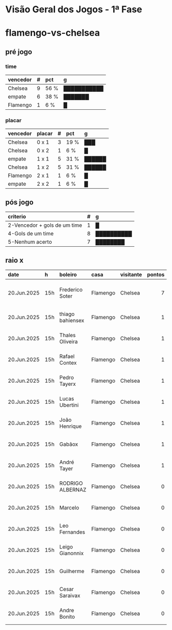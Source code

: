 # Visão Geral dos Jogos - 1ª Fase

# flamengo-vs-chelsea

## pré jogo

### time

| vencedor   |   # | pct   | g           |
|:-----------|----:|:------|:------------|
| Chelsea    |   9 | 56 %  | ███████████ |
| empate     |   6 | 38 %  | ███████     |
| Flamengo   |   1 | 6 %   | █           |

### placar

| vencedor   | placar   |   # | pct   | g      |
|:-----------|:---------|----:|:------|:-------|
| Chelsea    | 0 x 1    |   3 | 19 %  | ███    |
| Chelsea    | 0 x 2    |   1 | 6 %   | █      |
| empate     | 1 x 1    |   5 | 31 %  | ██████ |
| Chelsea    | 1 x 2    |   5 | 31 %  | ██████ |
| Flamengo   | 2 x 1    |   1 | 6 %   | █      |
| empate     | 2 x 2    |   1 | 6 %   | █      |

## pós jogo

| criterio                     |   # | g          |
|:-----------------------------|----:|:-----------|
| 2-Vencedor + gols de um time |   1 | █          |
| 4-Gols de um time            |   8 | ██████████ |
| 5-Nenhum acerto              |   7 | ████████   |

## raio x

| date        | h   | boleiro          | casa     | visitante   |   pontos | criteiro                     | bol_placar   | bol_time   | real_placar   | real_time   |
|:------------|:----|:-----------------|:---------|:------------|---------:|:-----------------------------|:-------------|:-----------|:--------------|:------------|
| 20.Jun.2025 | 15h | Frederico Soter  | Flamengo | Chelsea     |        7 | 2-Vencedor + gols de um time | 2 x 1        | Flamengo   | 3 x 1         | Flamengo    |
| 20.Jun.2025 | 15h | thiago bahiensex | Flamengo | Chelsea     |        1 | 4-Gols de um time            | 0 x 1        | Chelsea    | 3 x 1         | Flamengo    |
| 20.Jun.2025 | 15h | Thales Oliveira  | Flamengo | Chelsea     |        1 | 4-Gols de um time            | 1 x 1        | empate     | 3 x 1         | Flamengo    |
| 20.Jun.2025 | 15h | Rafael Contex    | Flamengo | Chelsea     |        1 | 4-Gols de um time            | 0 x 1        | Chelsea    | 3 x 1         | Flamengo    |
| 20.Jun.2025 | 15h | Pedro Tayerx     | Flamengo | Chelsea     |        1 | 4-Gols de um time            | 1 x 1        | empate     | 3 x 1         | Flamengo    |
| 20.Jun.2025 | 15h | Lucas Ubertini   | Flamengo | Chelsea     |        1 | 4-Gols de um time            | 1 x 1        | empate     | 3 x 1         | Flamengo    |
| 20.Jun.2025 | 15h | João Henrique    | Flamengo | Chelsea     |        1 | 4-Gols de um time            | 1 x 1        | empate     | 3 x 1         | Flamengo    |
| 20.Jun.2025 | 15h | Gabãox           | Flamengo | Chelsea     |        1 | 4-Gols de um time            | 0 x 1        | Chelsea    | 3 x 1         | Flamengo    |
| 20.Jun.2025 | 15h | André Tayer      | Flamengo | Chelsea     |        1 | 4-Gols de um time            | 1 x 1        | empate     | 3 x 1         | Flamengo    |
| 20.Jun.2025 | 15h | RODRIGO ALBERNAZ | Flamengo | Chelsea     |        0 | 5-Nenhum acerto              | 1 x 2        | Chelsea    | 3 x 1         | Flamengo    |
| 20.Jun.2025 | 15h | Marcelo          | Flamengo | Chelsea     |        0 | 5-Nenhum acerto              | 1 x 2        | Chelsea    | 3 x 1         | Flamengo    |
| 20.Jun.2025 | 15h | Leo Fernandes    | Flamengo | Chelsea     |        0 | 5-Nenhum acerto              | 1 x 2        | Chelsea    | 3 x 1         | Flamengo    |
| 20.Jun.2025 | 15h | Leigo Gianonnix  | Flamengo | Chelsea     |        0 | 5-Nenhum acerto              | 0 x 2        | Chelsea    | 3 x 1         | Flamengo    |
| 20.Jun.2025 | 15h | Guilherme        | Flamengo | Chelsea     |        0 | 5-Nenhum acerto              | 1 x 2        | Chelsea    | 3 x 1         | Flamengo    |
| 20.Jun.2025 | 15h | Cesar Saraivax   | Flamengo | Chelsea     |        0 | 5-Nenhum acerto              | 1 x 2        | Chelsea    | 3 x 1         | Flamengo    |
| 20.Jun.2025 | 15h | Andre Bonito     | Flamengo | Chelsea     |        0 | 5-Nenhum acerto              | 2 x 2        | empate     | 3 x 1         | Flamengo    |